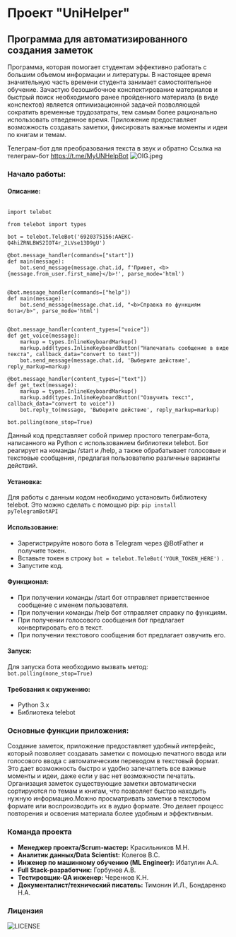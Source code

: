 # Проект "UniHelper"
## Программа для автоматизированного создания заметок
Программа, которая помогает студентам эффективно работать с большим объемом
информации и литературы. В настоящее время значительную часть времени студента занимает самостоятельное обучение.
Зачастую безошибочное конспектирование материалов и быстрый поиск необходимого ранее пройденного материала (в виде конспектов)
является оптимизационной задачей позволяющей сократить временные трудозатраты, тем самым более рационально использовать отведенное время.
Приложение предоставляет возможность создавать заметки, фиксировать важные моменты и идеи по книгам и темам.


Телеграм-бот для преобразования текста в звук и обратно
Ссылка на телеграм-бот https://t.me/MyUNHelpBot
![OIG.jpeg](https://github.com/santerr80/UniHelper/blob/main/OIG.jpeg)

### Начало работы:
#### Описание:
```# https://t.me/MyUNHelpBot

import telebot

from telebot import types

bot = telebot.TeleBot('6920375156:AAEKC-Q4hiZRNLBWS2IOT4r_2LVse13D9gU')

@bot.message_handler(commands=["start"])
def main(message):
    bot.send_message(message.chat.id, f'Привет, <b>{message.from_user.first_name}</b>!', parse_mode='html')


@bot.message_handler(commands=["help"])
def main(message):
    bot.send_message(message.chat.id, "<b>Справка по функциям бота</b>", parse_mode='html')
    

@bot.message_handler(content_types=["voice"])
def get_voice(message):
    markup = types.InlineKeyboardMarkup()
    markup.add(types.InlineKeyboardButton("Напечатать сообщение в виде текста", callback_data="convert to text"))
    bot.send_message(message.chat.id, 'Выберите действие', reply_markup=markup)
    
@bot.message_handler(content_types=["text"])
def get_text(message):
    markup = types.InlineKeyboardMarkup()
    markup.add(types.InlineKeyboardButton("Озвучить текст", callback_data="convert to voice"))
    bot.reply_to(message, 'Выберите действие', reply_markup=markup)

bot.polling(none_stop=True)
```
Данный код представляет собой пример простого телеграм-бота, написанного на Python
с использованием библиотеки telebot. Бот реагирует на команды /start и /help, а также
обрабатывает голосовые и текстовые сообщения, предлагая пользователю различные варианты действий.
#### Установка:
Для работы с данным кодом необходимо установить библиотеку telebot. Это можно сделать с помощью pip:
```pip install pyTelegramBotAPI```
#### Использование:
-  Зарегистрируйте нового бота в Telegram через @BotFather и получите токен.
-  Вставьте токен в строку ```bot = telebot.TeleBot('YOUR_TOKEN_HERE')``` .
-  Запустите код.
#### Функционал:
- При получении команды /start бот отправляет приветственное сообщение с именем пользователя.
- При получении команды /help бот отправляет справку по функциям.
- При получении голосового сообщения бот предлагает конвертировать его в текст.
- При получении текстового сообщения бот предлагает озвучить его.
#### Запуск:
Для запуска бота необходимо вызвать метод:
``` bot.polling(none_stop=True) ```
#### Требования к окружению:
- Python 3.x
- Библиотека telebot
### Основные функции приложения:
Создание заметок, приложение предоставляет удобный интерфейс, который
позволяет создавать заметки с помощью печатного ввода или голосового ввода
с автоматическим переводом в текстовый формат. Это
дает возможность быстро и удобно запечатлеть все важные моменты и идеи,
даже если у вас нет возможности печатать.
Организация заметок существующие заметки автоматически сортируются по
темам и книгам, что позволяет быстро находить нужную информацию.Можно
просматривать заметки в текстовом формате или воспроизводить их в аудио
формате. Это делает процесс повторения и освоения материала более удобным и
эффективным.


### Команда проекта
- **Менеджер проекта/Scrum-мастер:** Красильников М.Н.
- **Аналитик данных/Data Scientist:** Колегов В.С.
- **Инженер по машинному обучению (ML Engineer):** Ибатулин А.А. 
- **Full Stack-разработчик:** Горбунов А.В.
- **Тестировщик-QA инженер:** Черенков К.Н. 
- **Документалист/технический писатель:** Тимонин И.Л., Бондаренко Н.А.
### Лицензия
![LICENSE](https://github.com/santerr80/UniHelper/blob/main/LICENSE)
